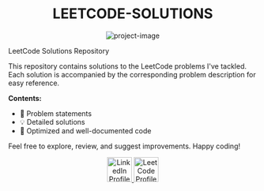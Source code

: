 <h1 align="center" id="title">LEETCODE-SOLUTIONS</h1>
<p align="center">
  <img src="https://encrypted-tbn0.gstatic.com/images?q=tbn:ANd9GcQvhFQX5MMDl81fsQPbYdEnsO0g8d6QWdjQ5g&amp;s" alt="project-image">
</p>
<p id="description">
  LeetCode Solutions Repository
  
  This repository contains solutions to the LeetCode problems I've tackled. Each solution is accompanied by the corresponding problem description for easy reference.

  **Contents:**
  - 📝 Problem statements
  - 💡 Detailed solutions
  - 🚀 Optimized and well-documented code

  Feel free to explore, review, and suggest improvements. Happy coding!
</p>

<p align="center">
  <a href="https://www.linkedin.com/in/ganpat-singh">
    <img src="https://upload.wikimedia.org/wikipedia/commons/c/ca/LinkedIn_logo_initials.png" alt="LinkedIn Profile" width="50" height="50">
  </a>
  <a href="https://leetcode.com/Ganpat_singh">
    <img src="https://upload.wikimedia.org/wikipedia/commons/1/19/LeetCode_logo_black.png" alt="LeetCode Profile" width="50" height="50">
  </a>
</p>
